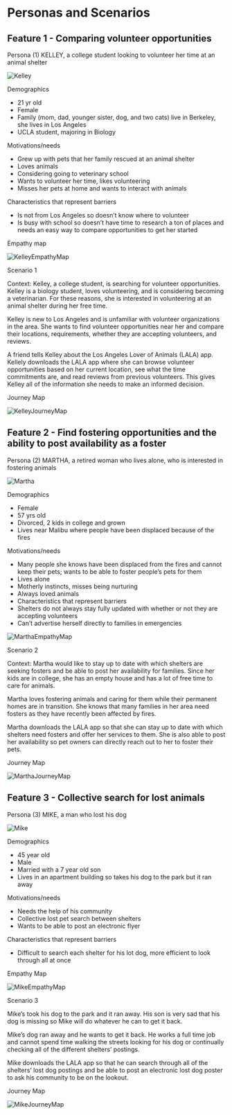 # Personas and Scenarios

## Feature 1 - Comparing volunteer opportunities

Persona (1) KELLEY, a college student looking to volunteer her time at an animal shelter

![Kelley](Kelley1.png)

Demographics
* 21 yr old
* Female
* Family (mom, dad, younger sister, dog, and two cats) live in Berkeley, she lives in Los Angeles
* UCLA student, majoring in Biology

Motivations/needs
* Grew up with pets that her family rescued at an animal shelter
* Loves animals
* Considering going to veterinary school 
* Wants to volunteer her time, likes volunteering
* Misses her pets at home and wants to interact with animals

Characteristics that represent barriers
* Is not from Los Angeles so doesn’t know where to volunteer
* Is busy with school so doesn’t have time to research a ton of places and needs an easy way to compare opportunities to get her started

Empathy map

![KelleyEmpathyMap](Kelley-empathy.png)

Scenario 1

Context: Kelley, a college student, is searching for volunteer opportunities. Kelley is a biology student, loves volunteering, and is considering becoming a veterinarian. For these reasons, she is interested in volunteering at an animal shelter during her free time.

Kelley is new to Los Angeles and is unfamiliar with volunteer organizations in the area. She wants to find volunteer opportunities near her and compare their locations, requirements, whether they are accepting volunteers, and reviews.

A friend tells Kelley about the Los Angeles Lover of Animals (LALA) app. Kellely downloads the LALA app where she can browse volunteer opportunities based on her current location, see what the time commitments are, and read reviews from previous volunteers. This gives Kelley all of the information she needs to make an informed decision.

Journey Map

![KelleyJourneyMap](Kelley-journey.png)


## Feature 2 - Find fostering opportunities and the ability to post availability as a foster

Persona (2) MARTHA, a retired woman who lives alone, who is interested in fostering animals

![Martha](Martha1.png)

Demographics
* Female
* 57 yrs old
* Divorced, 2 kids in college and grown
* Lives near Malibu where people have been displaced because of the fires

Motivations/needs
* Many people she knows have been displaced from the fires and cannot keep their pets; wants to be able to foster people’s pets for them
* Lives alone
* Motherly instincts, misses being nurturing
* Always loved animals
* Characteristics that represent barriers
* Shelters do not always stay fully updated with whether or not they are accepting volunteers
* Can’t advertise herself directly to families in emergencies


![MarthaEmpathyMap](Martha-empathy.png)


Scenario 2

Context: Martha would like to stay up to date with which shelters are seeking fosters and be able to post her availability for families. Since her kids are in college, she has an empty house and has a lot of free time to care for animals.

Martha loves fostering animals and caring for them while their permanent homes are in transition. She knows that many families in her area need fosters as they have recently been affected by fires.

Martha downloads the LALA app so that she can stay up to date with which shelters need fosters and offer her services to them. She is also able to post her availability so pet owners can directly reach out to her to foster their pets.

Journey Map

![MarthaJourneyMap](Martha-journey.png)


## Feature 3 - Collective search for lost animals

Persona (3) MIKE, a man who lost his dog

![Mike](Mike1.png)

Demographics
* 45 year old
* Male
* Married with a 7 year old son 
* Lives in an apartment building so takes his dog to the park but it ran away

Motivations/needs
* Needs the help of his community 
* Collective lost pet search between shelters
* Wants to be able to post an electronic flyer

Characteristics that represent barriers 
* Difficult to search each shelter for his lot dog, more efficient to look through all at once

Empathy Map

![MikeEmpathyMap](Mike-empathy.png)

Scenario 3

Mike’s took his dog to the park and it ran away. His son is very sad that his dog is missing so Mike will do whatever he can to get it back. 

Mike’s dog ran away and he wants to get it back. He works a full time job and cannot spend time walking the streets looking for his dog or continually checking all of the different shelters’ postings.

Mike downloads the LALA  app so that he can search through all of the shelters’ lost dog postings and be able to post an electronic lost dog poster to ask his community to be on the lookout.

Journey Map

![MikeJourneyMap](Mike-journey.png)
